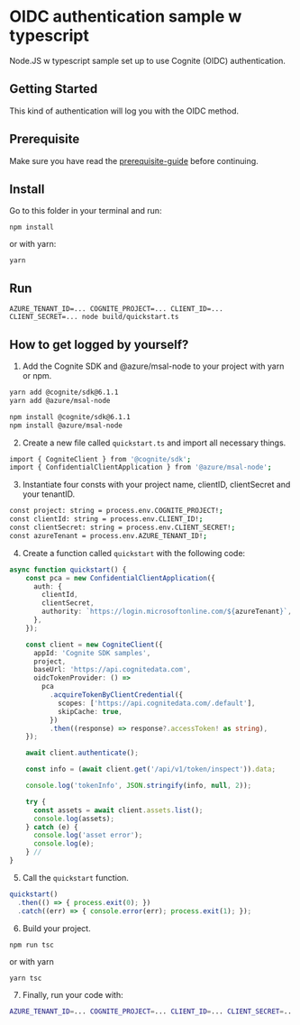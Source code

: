 # OIDC authentication sample w typescript

Node.JS w typescript sample set up to use Cognite (OIDC) authentication.

## Getting Started

This kind of authentication will log you with the OIDC method.

## Prerequisite

Make sure you have read the [prerequisite-guide](../../README.md#prerequisite) before continuing.

## Install

Go to this folder in your terminal and run:

`npm install`

or with yarn:

`yarn`

## Run

`AZURE_TENANT_ID=... COGNITE_PROJECT=... CLIENT_ID=... CLIENT_SECRET=... node build/quickstart.ts`

## How to get logged by yourself?

1. Add the Cognite SDK and @azure/msal-node to your project with yarn or npm.

```sh
yarn add @cognite/sdk@6.1.1
yarn add @azure/msal-node
```

```sh
npm install @cognite/sdk@6.1.1
npm install @azure/msal-node
```

2. Create a new file called `quickstart.ts` and import all necessary things.

```sh
import { CogniteClient } from '@cognite/sdk';
import { ConfidentialClientApplication } from '@azure/msal-node';
```

3. Instantiate four consts with your project name, clientID, clientSecret and your tenantID.

```sh
const project: string = process.env.COGNITE_PROJECT!;
const clientId: string = process.env.CLIENT_ID!;
const clientSecret: string = process.env.CLIENT_SECRET!;
const azureTenant = process.env.AZURE_TENANT_ID!;
```

4. Create a function called `quickstart` with the following code:

```ts
async function quickstart() {
    const pca = new ConfidentialClientApplication({
      auth: {
        clientId,
        clientSecret,
        authority: `https://login.microsoftonline.com/${azureTenant}`,
      },
    });

    const client = new CogniteClient({
      appId: 'Cognite SDK samples',
      project,
      baseUrl: 'https://api.cognitedata.com',
      oidcTokenProvider: () =>
        pca
          .acquireTokenByClientCredential({
            scopes: ['https://api.cognitedata.com/.default'],
            skipCache: true,
          })
          .then((response) => response?.accessToken! as string),
    });

    await client.authenticate();

    const info = (await client.get('/api/v1/token/inspect')).data;

    console.log('tokenInfo', JSON.stringify(info, null, 2));

    try {
      const assets = await client.assets.list();
      console.log(assets);
    } catch (e) {
      console.log('asset error');
      console.log(e);
    } //
}
```

5. Call the `quickstart` function.

```ts
quickstart()
  .then(() => { process.exit(0); })
  .catch((err) => { console.error(err); process.exit(1); });
```

6. Build your project.

`npm run tsc`

or with yarn

`yarn tsc`

7. Finally, run your code with:

```sh
AZURE_TENANT_ID=... COGNITE_PROJECT=... CLIENT_ID=... CLIENT_SECRET=... node build/quickstart.js
```
